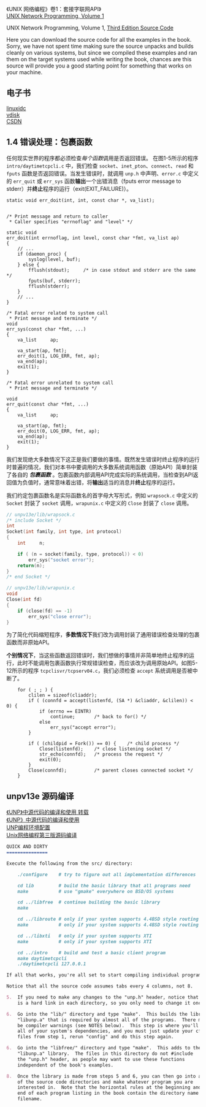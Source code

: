 《UNIX 网络编程》卷1：套接字联网API》  
[UNIX Network Programming, Volume 1](http://www.unpbook.com/)  

UNIX Network Programming, Volume 1, [Third Edition Source Code](http://www.unpbook.com/src.html)

Here you can download the source code for all the examples in the book. Sorry, we have not spent time making sure the source unpacks and builds cleanly on various systems, but since we compiled these examples and ran them on the target systems used while writing the book, chances are this source will provide you a good starting point for something that works on your machine.

## 电子书
[linuxidc](http://www.linuxidc.com/Linux/2014-04/100222.htm)  
[vdisk](http://vdisk.weibo.com/s/zp3-W49kwbIBd)  
[CSDN](http://download.csdn.net/download/chn475111/7379853#)  

## 1.4 错误处理：包裹函数
任何现实世界的程序都必须检查*每个函数*调用是否返回错误。
在图1-5所示的程序 `intro/daytimetcpcli.c` 中，我们检查 `socket`、`inet_pton`、`connect`、`read` 和 `fputs` 函数是否返回错误。当发生错误时，就调用 `unp.h` 中声明、`error.c` 中定义的 `err_quit` 或 `err_sys` 函数**输出**一个出错消息（fputs error message to stderr）并**终止**程序的运行（exit(EXIT_FAILURE)）。

```
static void	err_doit(int, int, const char *, va_list);


/* Print message and return to caller
 * Caller specifies "errnoflag" and "level" */

static void
err_doit(int errnoflag, int level, const char *fmt, va_list ap)
{
    // ...
	if (daemon_proc) {
		syslog(level, buf);
	} else {
		fflush(stdout);		/* in case stdout and stderr are the same */
		fputs(buf, stderr);
		fflush(stderr);
	}
    // ...
}

/* Fatal error related to system call
 * Print message and terminate */
void
err_sys(const char *fmt, ...)
{
	va_list		ap;

	va_start(ap, fmt);
	err_doit(1, LOG_ERR, fmt, ap);
	va_end(ap);
	exit(1);
}

/* Fatal error unrelated to system call
 * Print message and terminate */

void
err_quit(const char *fmt, ...)
{
	va_list		ap;

	va_start(ap, fmt);
	err_doit(0, LOG_ERR, fmt, ap);
	va_end(ap);
	exit(1);
}

```

我们发现绝大多数情况下这正是我们要做的事情。既然发生错误时终止程序的运行时普遍的情况，我们对本书中要调用的大多数系统调用函数（原始API）简单封装了各自的 ***包裹函数*** 。包裹函数内部调用API完成实际的系统调用，当检查到API返回值为负值时，通常意味着出错，将**输出**适当的消息并**终止**程序的运行。

我们约定包裹函数名是实际函数名的首字母大写形式，例如 `wrapsock.c` 中定义的 `Socket` 封装了 `socket` 调用，`wrapunix.c` 中定义的  `Close` 封装了 `close` 调用。

```C
// unpv13e/lib/wrapsock.c
/* include Socket */
int
Socket(int family, int type, int protocol)
{
	int		n;

	if ( (n = socket(family, type, protocol)) < 0)
		err_sys("socket error");
	return(n);
}
/* end Socket */

// unpv13e/lib/wrapunix.c
void
Close(int fd)
{
	if (close(fd) == -1)
		err_sys("close error");
}
```

为了简化代码缩短程序，**多数情况下**我们改为调用封装了通用错误检查处理的包裹函数而非原始API。

**个别情况下**，当这些函数返回错误时，我们想做的事情并非简单地终止程序的运行，此时不能调用包裹函数执行常规错误检查，而应该改为调用原始API。如图5-12所示的程序 `tcpclisvr/tcpserv04.c`，我们必须检查 `accept` 系统调用是否被中断了。

```
	for ( ; ; ) {
		clilen = sizeof(cliaddr);
		if ( (connfd = accept(listenfd, (SA *) &cliaddr, &clilen)) < 0) {
			if (errno == EINTR)
				continue;		/* back to for() */
			else
				err_sys("accept error");
		}

		if ( (childpid = Fork()) == 0) {	/* child process */
			Close(listenfd);	/* close listening socket */
			str_echo(connfd);	/* process the request */
			exit(0);
		}
		Close(connfd);			/* parent closes connected socket */
	}
```

## unpv13e 源码编译
[《UNP》中源代码的编译和使用 转载](http://blog.chinaunix.net/uid-10780339-id-189358.html)  
[《UNP》中源代码的编译和使用](http://www.cnblogs.com/liulipeng/archive/2013/03/23/2977227.html)  
[UNP编程环境配置](http://blog.chinaunix.net/uid-29586004-id-4211268.html)  
[Unix网络编程第三版源码编译](http://blog.csdn.net/hantangsongming/article/details/20453349)  

```markdown
QUICK AND DIRTY
===============

Execute the following from the src/ directory:

    ./configure    # try to figure out all implementation differences

    cd lib         # build the basic library that all programs need
    make           # use "gmake" everywhere on BSD/OS systems

    cd ../libfree  # continue building the basic library
    make

    cd ../libroute # only if your system supports 4.4BSD style routing sockets
    make           # only if your system supports 4.4BSD style routing sockets

    cd ../libxti   # only if your system supports XTI
    make           # only if your system supports XTI

    cd ../intro    # build and test a basic client program
    make daytimetcpcli
    ./daytimetcpcli 127.0.0.1

If all that works, you're all set to start compiling individual programs.

Notice that all the source code assumes tabs every 4 columns, not 8.

5.  If you need to make any changes to the "unp.h" header, notice that it
    is a hard link in each directory, so you only need to change it once.

6.  Go into the "lib/" directory and type "make".  This builds the library
    "libunp.a" that is required by almost all of the programs.  There may
    be compiler warnings (see NOTES below).  This step is where you'll find
    all of your system's dependencies, and you must just update your cf/
    files from step 1, rerun "config" and do this step again.

6.  Go into the "libfree/" directory and type "make".  This adds to the
    "libunp.a" library.  The files in this directory do not #include
    the "unp.h" header, as people may want to use these functions
    independent of the book's examples.

8.  Once the library is made from steps 5 and 6, you can then go into any
    of the source code directories and make whatever program you are
    interested in.  Note that the horizontal rules at the beginning and
    end of each program listing in the book contain the directory name and
    filename.
```
